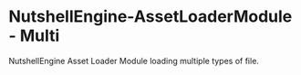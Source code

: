 # NutshellEngine-AssetLoaderModule - Multi

NutshellEngine Asset Loader Module loading multiple types of file.